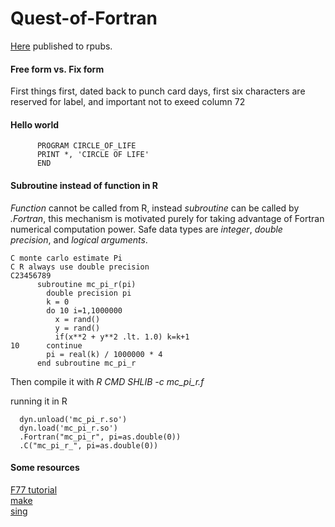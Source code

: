 # Quest-of-Fortran

[Here](https://rpubs.com/Mike/fortran_quest) published to rpubs.


#### Free form vs. Fix form

First things first, dated back to punch card days, first six characters
are reserved for label, and important not to exeed column 72

#### Hello world

          PROGRAM CIRCLE_OF_LIFE
          PRINT *, 'CIRCLE OF LIFE'
          END

#### Subroutine instead of function in R

*Function* cannot be called from R, instead *subroutine* can be called
by *.Fortran*, this mechanism is motivated purely for taking advantage
of Fortran numerical computation power. Safe data types are *integer*,
*double precision*, and *logical arguments*.


    C monte carlo estimate Pi
    C R always use double precision 
    C23456789
          subroutine mc_pi_r(pi)
            double precision pi
            k = 0
            do 10 i=1,1000000
              x = rand()
              y = rand()
              if(x**2 + y**2 .lt. 1.0) k=k+1
    10      continue
            pi = real(k) / 1000000 * 4
          end subroutine mc_pi_r
          

Then compile it with *R CMD SHLIB -c mc\_pi\_r.f*

running it in R

      dyn.unload('mc_pi_r.so')
      dyn.load('mc_pi_r.so')
      .Fortran("mc_pi_r", pi=as.double(0))
      .C("mc_pi_r_", pi=as.double(0))

#### Some resources

[F77 tutorial](https://web.stanford.edu/class/me200c/tutorial_77/index.html)  
[make](https://www2.physics.ox.ac.uk/it-services/makefiles-for-beginners)  
[sing](http://www.mit.edu/people/dmredish/wwwMLRF/links/Humor/FORTRAN.html)
